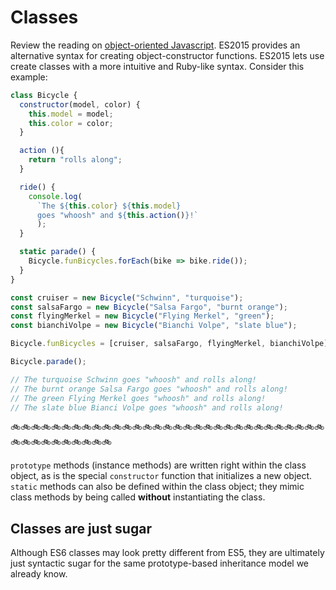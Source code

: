 # Classes

Review the reading on [object-oriented Javascript][oo-js]. ES2015 provides an alternative syntax for creating object-constructor functions. ES2015 lets use create classes with a more intuitive and Ruby-like syntax. Consider this example:

[oo-js]: ./object-oriented-js.md

```javascript
class Bicycle {
  constructor(model, color) {
    this.model = model;
    this.color = color;
  }

  action (){
    return "rolls along";
  }

  ride() {
    console.log(
      `The ${this.color} ${this.model}  
      goes "whoosh" and ${this.action()}!`
      );
  }

  static parade() {
    Bicycle.funBicycles.forEach(bike => bike.ride());
  }
}

const cruiser = new Bicycle("Schwinn", "turquoise");
const salsaFargo = new Bicycle("Salsa Fargo", "burnt orange");
const flyingMerkel = new Bicycle("Flying Merkel", "green");
const bianchiVolpe = new Bicycle("Bianchi Volpe", "slate blue");

Bicycle.funBicycles = [cruiser, salsaFargo, flyingMerkel, bianchiVolpe];

Bicycle.parade();

// The turquoise Schwinn goes "whoosh" and rolls along!
// The burnt orange Salsa Fargo goes "whoosh" and rolls along!
// The green Flying Merkel goes "whoosh" and rolls along!
// The slate blue Bianci Volpe goes "whoosh" and rolls along!

```

:bike::bike::bike::bike::bike::bike::bike::bike::bike::bike::bike::bike::bike::bike::bike::bike::bike::bike::bike::bike::bike::bike::bike::bike::bike::bike::bike::bike::bike::bike::bike::bike::bike::bike::bike::bike::bike::bike::bike::bike::bike:

`prototype` methods (instance methods) are written right within the class object, as is the special `constructor` function that initializes a new object. `static` methods can also be defined within the class object; they mimic class methods by being called **without** instantiating the class.

## Classes are just sugar

Although ES6 classes may look pretty different from ES5, they are ultimately just syntactic sugar for the same prototype-based inheritance model we already know.
